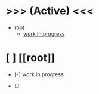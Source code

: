 # >>> (Active) <<<
- root
    - [work in progress](main.md#L6)

# [ ] [[root]]
- [-] work in progress 
- [ ] 
